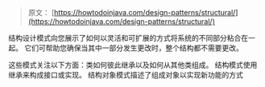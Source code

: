 > 原文： [https://howtodoinjava.com/design-patterns/structural/](https://howtodoinjava.com/design-patterns/structural/)

结构设计模式向您展示了如何以灵活和可扩展的方式将系统的不同部分粘合在一起。 它们可帮助您确保当其中一部分发生更改时，整个结构都不需要更改。

这些模式关注以下方面：类如何彼此继承以及如何从其他类组成。 结构模式使用继承来构成接口或实现。 结构对象模式描述了组成对象以实现新功能的方式